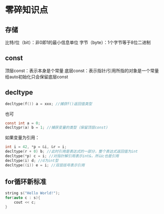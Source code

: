 # 零碎知识点
## 存储
比特/位（bit）：非0即1的最小信息单位
字节（byte）：1个字节等于8位二进制
## const
顶层const：表示本身是个常量
底层const：表示指针/引用所指的对象是一个常量
给auto初始化只会保留底层const
## decltype
```C
decltype(f()) a = xxx; //捕获f()返回值类型
```
也可
```C
const int a = 0;
decltypr(a) b = 1; //捕获变量的类型（保留顶层const)
```
如果变量为引用：
```C
int i = 42, *p = &i, &r = i;
decltype(r + 0) b; //此时引用是表达式的一部分，整个表达式返回值为int
decltype(*p) c = i; //对指针解引用表示int&，所以c也是引用
decltype(i) d; //d为int型
decltype((i)) e = i; //双层括号表示引用
```
## for循环新标准
```C
string s("Hello World!");
for(auto c : s){
    cout << c;
}
```